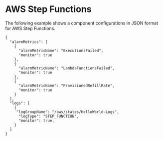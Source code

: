 # AWS Step Functions<a name="component-configuration-examples-step-functions"></a>

The following example shows a component configurations in JSON format for AWS Step Functions\.

```
{
  "alarmMetrics": [
    {
      "alarmMetricName": "ExecutionsFailed",
      "monitor": true
    },
    {
      "alarmMetricName": "LambdaFunctionsFailed",
      "monitor": true
    },
    {
      "alarmMetricName": "ProvisionedRefillRate",
      "monitor": true
    }
  ],
  "logs": [
    {
     "logGroupName": "/aws/states/HelloWorld-Logs",
      "logType": "STEP_FUNCTION",
      "monitor": true,
    }
  ]
}
```